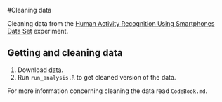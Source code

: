 #Cleaning data

Cleaning data from the [Human Activity Recognition Using Smartphones Data Set](http://archive.ics.uci.edu/ml/datasets/Human+Activity+Recognition+Using+Smartphones)  experiment.

## Getting and cleaning data

 1. Download [data](https://d396qusza40orc.cloudfront.net/getdata%2Fprojectfiles%2FUCI%20HAR%20Dataset.zip).
 1. Run `run_analysis.R` to get cleaned version of the data.

For more information concerning cleaning the data read `CodeBook.md`.

